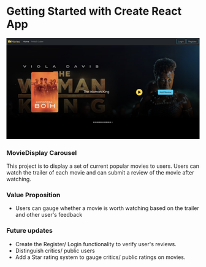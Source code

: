 # Getting Started with Create React App

![Ui](src/images/homescreen.png)

### MovieDisplay Carousel
This project is to display a set of current popular movies to users.
Users can watch the trailer of each movie and can submit a review of the movie after watching.

### Value Proposition
* Users can gauge whether a movie is worth watching based on the trailer and other user's feedback

### Future updates
* Create the Register/ Login functionality to verify user's reviews.
* Distinguish critics/ public users
* Add a Star rating system to gauge critics/ public ratings on movies.  
